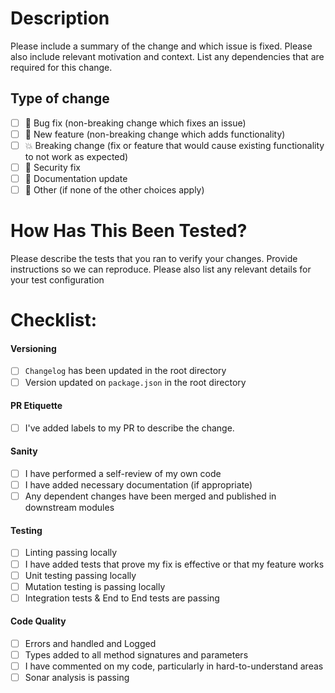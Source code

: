 # Description

Please include a summary of the change and which issue is fixed.
Please also include relevant motivation and context.
List any dependencies that are required for this change.


## Type of change
- [ ] :bug: Bug fix (non-breaking change which fixes an issue)
- [ ] :rocket: New feature (non-breaking change which adds functionality)
- [ ] :boom: Breaking change (fix or feature that would cause existing functionality to not work as expected)
- [ ] :closed_lock_with_key: Security fix
- [ ] :notebook: Documentation update
- [ ] :whale2: Other (if none of the other choices apply)

# How Has This Been Tested?

Please describe the tests that you ran to verify your changes.
Provide instructions so we can reproduce.
Please also list any relevant details for your test configuration

# Checklist:

#### Versioning
- [ ] `Changelog` has been updated in the root directory
- [ ] Version updated on `package.json` in the root directory

#### PR Etiquette
- [ ] I've added labels to my PR to describe the change.

#### Sanity
- [ ] I have performed a self-review of my own code
- [ ] I have added necessary documentation (if appropriate)
- [ ] Any dependent changes have been merged and published in downstream modules

#### Testing
- [ ] Linting passing locally
- [ ] I have added tests that prove my fix is effective or that my feature works
- [ ] Unit testing passing locally
- [ ] Mutation testing is passing locally
- [ ] Integration tests & End to End tests are passing

#### Code Quality
- [ ] Errors and handled and Logged
- [ ] Types added to all method signatures and parameters
- [ ] I have commented on my code, particularly in hard-to-understand areas
- [ ] Sonar analysis is passing
